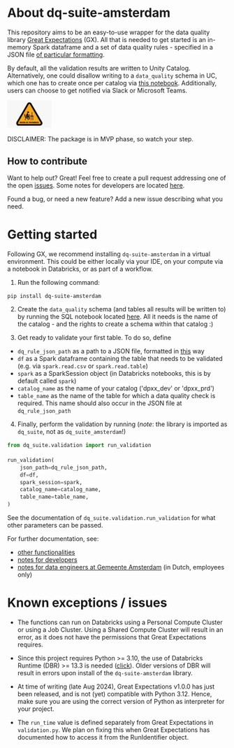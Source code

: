 # About dq-suite-amsterdam
This repository aims to be an easy-to-use wrapper for the data quality library [Great Expectations](https://github.com/great-expectations/great_expectations) (GX). All that is needed to get started is an in-memory Spark dataframe and a set of data quality rules - specified in a JSON file [of particular formatting](dq_rules_example.json). 

By default, all the validation results are written to Unity Catalog. Alternatively, one could disallow writing to a `data_quality` schema in UC, which one has to create once per catalog via [this notebook](scripts/data_quality_tables.sql). Additionally, users can choose to get notified via Slack or Microsoft Teams.

<img src="docs/wip_computer.jpg" width="20%" height="auto">

DISCLAIMER: The package is in MVP phase, so watch your step. 


## How to contribute
Want to help out? Great! Feel free to create a pull request addressing one of the open [issues](https://github.com/Amsterdam/dq-suite-amsterdam/issues). Some notes for developers are located [here](docs/Readme-dev.md).

Found a bug, or need a new feature? Add a new issue describing what you need. 


# Getting started
Following GX, we recommend installing `dq-suite-amsterdam` in a virtual environment. This could be either locally via your IDE, on your compute via a notebook in Databricks, or as part of a workflow. 

1. Run the following command:
```
pip install dq-suite-amsterdam
```

2. Create the `data_quality` schema (and tables all results will be written to) by running the SQL notebook located [here](scripts/data_quality_tables.sql). All it needs is the name of the catalog - and the rights to create a schema within that catalog :)


3. Get ready to validate your first table. To do so, define
- `dq_rule_json_path` as a path to a JSON file, formatted in [this](dq_rules_example.json) way
- `df` as a Spark dataframe containing the table that needs to be validated (e.g. via `spark.read.csv` or `spark.read.table`)
- `spark` as a SparkSession object (in Databricks notebooks, this is by default called `spark`)
- `catalog_name` as the name of your catalog ('dpxx_dev' or 'dpxx_prd')
- `table_name` as the name of the table for which a data quality check is required. This name should also occur in the JSON file at `dq_rule_json_path`



4. Finally, perform the validation by running (*note*: the library is imported as `dq_suite`, not as `dq_suite_amsterdam`!)
```python
from dq_suite.validation import run_validation

run_validation(
    json_path=dq_rule_json_path,
    df=df, 
    spark_session=spark,
    catalog_name=catalog_name,
    table_name=table_name,
)
```
See the documentation of `dq_suite.validation.run_validation` for what other parameters can be passed.

For further documentation, see:
- [other functionalities](docs/Readme-other.md)
- [notes for developers](docs/Readme-dev.md)
- [notes for data engineers at Gemeente Amsterdam](https://dev.azure.com/CloudCompetenceCenter/Dataplatform%20en%20Data%20organisatie/_git/vakgroep_data_engineering?path=/docs/03_knowledge_bank/topics/data_quality/data_quality.md&_a=preview) (in Dutch, employees only)


# Known exceptions / issues
- The functions can run on Databricks using a Personal Compute Cluster or using a Job Cluster. 
Using a Shared Compute Cluster will result in an error, as it does not have the permissions that Great Expectations requires.

- Since this project requires Python >= 3.10, the use of Databricks Runtime (DBR) >= 13.3 is needed 
([click](https://docs.databricks.com/en/release-notes/runtime/13.3lts.html#system-environment)). 
Older versions of DBR will result in errors upon install of the `dq-suite-amsterdam` library.

- At time of writing (late Aug 2024), Great Expectations v1.0.0 has just been released, and is not (yet) compatible with Python 3.12. Hence, make sure you are using the correct version of Python as interpreter for your project.

- The `run_time` value is defined separately from Great Expectations in `validation.py`. We plan on fixing this when Great Expectations has documented how to access it from the RunIdentifier object.
